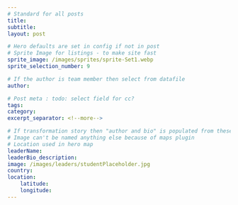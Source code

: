 ```yaml
---
# Standard for all posts
title:
subtitle:
layout: post

# Hero defaults are set in config if not in post
# Sprite Image for listings - to make site fast
sprite_image: /images/sprites/sprite-Set1.webp
sprite_selection_number: 9

# If the author is team member then select from datafile
author:

# Post meta : todo: select field for cc?
tags:
category:
excerpt_separator: <!--more-->

# If transformation story then "author and bio" is populated from these fields
# Image can't be named anything else because of maps plugin
# Location used in hero map
leaderName:
leaderBio_description:
image: /images/leaders/studentPlaceholder.jpg
country:
location:
    latitude:
    longitude:
---
```

